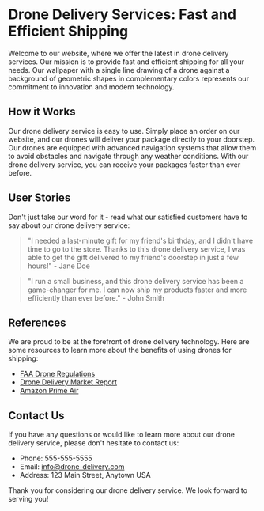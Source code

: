 <!--font:Roboto-->

# Drone Delivery Services: Fast and Efficient Shipping

Welcome to our website, where we offer the latest in drone delivery services. Our mission is to provide fast and efficient shipping for all your needs. Our wallpaper with a single line drawing of a drone against a background of geometric shapes in complementary colors represents our commitment to innovation and modern technology.

## How it Works
Our drone delivery service is easy to use. Simply place an order on our website, and our drones will deliver your package directly to your doorstep. Our drones are equipped with advanced navigation systems that allow them to avoid obstacles and navigate through any weather conditions. With our drone delivery service, you can receive your packages faster than ever before.

## User Stories
Don't just take our word for it - read what our satisfied customers have to say about our drone delivery service:

> "I needed a last-minute gift for my friend's birthday, and I didn't have time to go to the store. Thanks to this drone delivery service, I was able to get the gift delivered to my friend's doorstep in just a few hours!" - Jane Doe

> "I run a small business, and this drone delivery service has been a game-changer for me. I can now ship my products faster and more efficiently than ever before." - John Smith

## References
We are proud to be at the forefront of drone delivery technology. Here are some resources to learn more about the benefits of using drones for shipping:

- [FAA Drone Regulations](#)
- [Drone Delivery Market Report](#)
- [Amazon Prime Air](#)

## Contact Us
If you have any questions or would like to learn more about our drone delivery service, please don't hesitate to contact us:

- Phone: 555-555-5555
- Email: info@drone-delivery.com
- Address: 123 Main Street, Anytown USA

Thank you for considering our drone delivery service. We look forward to serving you!

<!--

Write me content for website with wallpaper which alt text is:

"A wallpaper with a single line drawing of a drone, against a background of geometric shapes in complementary colors."

The name/title of the page should not be 1:1 copy of the alt text but rather a real content of the website which is using this wallpaper.

- Use markdown format 
- Start with heading
- Heading should be short and concise
- The content should look like a real website 
- The website should not be about the wallpaper, wallpaper is just a related background
- Heading should be contain work "wallpaper" or "background"
- Include real sections like references, contact, user stories, etc. use things relevant to the page purpose.
- Feel free to use structure like headings, bullets, numbering, blockquotes, paragraphs, horizontal lines, etc.
- You can use formatting like bold or _italic_
- You can include UTF-8 emojis
- Links should be only #hash anchors (and you can refer to the document itself)
- Do not include images


---


# Drone Delivery Services: Fast and Efficient Shipping

Welcome to our website, where we offer the latest in drone delivery services. Our mission is to provide fast and efficient shipping for all your needs. Our wallpaper with a single line drawing of a drone against a background of geometric shapes in complementary colors represents our commitment to innovation and modern technology.

## How it Works
Our drone delivery service is easy to use. Simply place an order on our website, and our drones will deliver your package directly to your doorstep. Our drones are equipped with advanced navigation systems that allow them to avoid obstacles and navigate through any weather conditions. With our drone delivery service, you can receive your packages faster than ever before.

## User Stories
Don't just take our word for it - read what our satisfied customers have to say about our drone delivery service:

> "I needed a last-minute gift for my friend's birthday, and I didn't have time to go to the store. Thanks to this drone delivery service, I was able to get the gift delivered to my friend's doorstep in just a few hours!" - Jane Doe

> "I run a small business, and this drone delivery service has been a game-changer for me. I can now ship my products faster and more efficiently than ever before." - John Smith

## References
We are proud to be at the forefront of drone delivery technology. Here are some resources to learn more about the benefits of using drones for shipping:

- [FAA Drone Regulations](#)
- [Drone Delivery Market Report](#)
- [Amazon Prime Air](#)

## Contact Us
If you have any questions or would like to learn more about our drone delivery service, please don't hesitate to contact us:

- Phone: 555-555-5555
- Email: info@drone-delivery.com
- Address: 123 Main Street, Anytown USA

Thank you for considering our drone delivery service. We look forward to serving you!

-->

